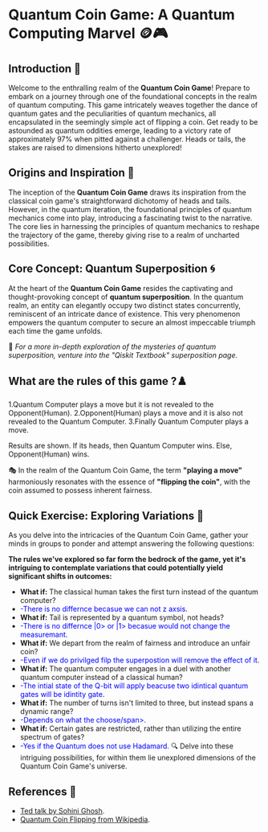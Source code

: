 # Quantum Coin Game: A Quantum Computing Marvel 🪙🎮

## Introduction 🌌

Welcome to the enthralling realm of the **Quantum Coin Game**! Prepare to embark on a journey through one of the foundational concepts in the realm of quantum computing. This game intricately weaves together the dance of quantum gates and the peculiarities of quantum mechanics, all encapsulated in the seemingly simple act of flipping a coin. Get ready to be astounded as quantum oddities emerge, leading to a victory rate of approximately 97% when pitted against a challenger. Heads or tails, the stakes are raised to dimensions hitherto unexplored!

## Origins and Inspiration 🌠

The inception of the **Quantum Coin Game** draws its inspiration from the classical coin game's straightforward dichotomy of heads and tails. However, in the quantum iteration, the foundational principles of quantum mechanics come into play, introducing a fascinating twist to the narrative. The core lies in harnessing the principles of quantum mechanics to reshape the trajectory of the game, thereby giving rise to a realm of uncharted possibilities.

## Core Concept: Quantum Superposition 🌀

At the heart of the **Quantum Coin Game** resides the captivating and thought-provoking concept of **quantum superposition**. In the quantum realm, an entity can elegantly occupy two distinct states concurrently, reminiscent of an intricate dance of existence. This very phenomenon empowers the quantum computer to secure an almost impeccable triumph each time the game unfolds.

🔗 *For a more in-depth exploration of the mysteries of quantum superposition, venture into the "Qiskit Textbook" superposition page.*

## What are the rules of this game ?♟️

1.Quantum Computer plays a move but it is not revealed to the Opponent(Human).
2.Opponent(Human) plays a move and it is also not revealed to the Quantum Computer.
3.Finally Quantum Computer plays a move.
   
 Results are shown. If its heads, then Quantum Computer wins. Else, Opponent(Human) wins.
    
🎭 In the realm of the Quantum Coin Game, the term **"playing a move"** harmoniously resonates with the essence of **"flipping the coin"**, with the coin assumed to possess inherent fairness.




## Quick Exercise: Exploring Variations 🤔

As you delve into the intricacies of the Quantum Coin Game, gather your minds in groups to ponder and attempt answering the following questions:

**The rules we've explored so far form the bedrock of the game, yet it's intriguing to contemplate variations that could potentially yield significant shifts in outcomes:**

- **What if:** The classical human takes the first turn instead of the quantum computer?
- <span style="color:blue">-There is no differnce becasue we can not z axsis</span>.
- **What if:** Tail is represented by a quantum symbol, not heads?
- <span style="color:blue">-There is no differnce |0> or |1> becasue would not change the measuremant</span>.
- **What if:** We depart from the realm of fairness and introduce an unfair coin?
- <span style="color:blue">-Even if we do privilged filp the superpostion will remove the effect of it</span>.
- **What if:** The quantum computer engages in a duel with another quantum computer instead of a classical human?
- <span style="color:blue">-The intial state of the Q-bit will apply beacuse two idintical quantum gates will be idintity gate</span>.
- **What if:** The number of turns isn't limited to three, but instead spans a dynamic range?
- <span style="color:blue">-Depends on what the choose/span>.
- **What if:** Certain gates are restricted, rather than utilizing the entire spectrum of gates?
- <span style="color:blue">-Yes if the Quantum does not use Hadamard</span>.
🔍 Delve into these intriguing possibilities, for within them lie unexplored dimensions of the Quantum Coin Game's universe.





## References 🔗 
* [Ted talk by Sohini Ghosh](https://www.ted.com/talks/shohini_ghose_a_beginner_s_guide_to_quantum_computing#t-208006).
* [Quantum Coin Flipping from Wikipedia](https://en.wikipedia.org/wiki/Quantum_coin_flipping).


